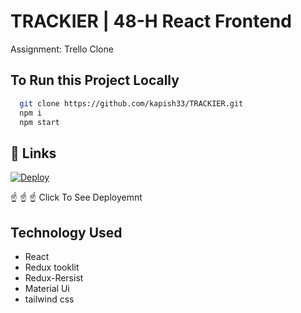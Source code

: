 # TRACKIER | 48-H React Frontend

Assignment: Trello Clone

## To Run this Project Locally

```bash
  git clone https://github.com/kapish33/TRACKIER.git
  npm i
  npm start
```

## 🔗 Links

[![Deploy](https://img.shields.io/badge/Deplot-Deploy-green)](https://www.linkedin.com/)

☝ ☝ ☝ Click To See Deployemnt

## Technology Used

- React
- Redux tooklit
- Redux-Rersist
- Material Ui
- tailwind css
